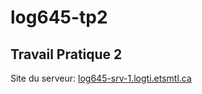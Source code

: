 # log645-tp2
## Travail Pratique 2

Site du serveur: [log645-srv-1.logti.etsmtl.ca](log645-srv-1.logti.etsmtl.ca)
